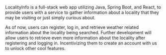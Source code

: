 LocalityInfo is a full-stack web app utilizing Java, Spring Boot, and React, to provide users with a service to gather information about a locality
that they may be visiting or just simply curious about.

As of now, users can register, log in, and retrieve weather related information about the locality being searched. 
Further development will allow users to retrieve even more information about the locality after registering and logging in. 
Incentivizing them to create an account with us to unlock other cool features.
